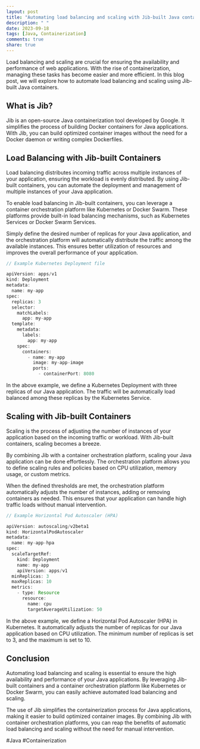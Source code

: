 ```yaml
---
layout: post
title: "Automating load balancing and scaling with Jib-built Java containers"
description: " "
date: 2023-09-18
tags: [Java, Containerization]
comments: true
share: true
---
```


Load balancing and scaling are crucial for ensuring the availability and performance of web applications. With the rise of containerization, managing these tasks has become easier and more efficient. In this blog post, we will explore how to automate load balancing and scaling using Jib-built Java containers.

## What is Jib?

Jib is an open-source Java containerization tool developed by Google. It simplifies the process of building Docker containers for Java applications. With Jib, you can build optimized container images without the need for a Docker daemon or writing complex Dockerfiles.

## Load Balancing with Jib-built Containers

Load balancing distributes incoming traffic across multiple instances of your application, ensuring the workload is evenly distributed. By using Jib-built containers, you can automate the deployment and management of multiple instances of your Java application.

To enable load balancing in Jib-built containers, you can leverage a container orchestration platform like Kubernetes or Docker Swarm. These platforms provide built-in load balancing mechanisms, such as Kubernetes Services or Docker Swarm Services.

Simply define the desired number of replicas for your Java application, and the orchestration platform will automatically distribute the traffic among the available instances. This ensures better utilization of resources and improves the overall performance of your application.

```java
// Example Kubernetes Deployment file

apiVersion: apps/v1
kind: Deployment
metadata:
  name: my-app
spec:
  replicas: 3
  selector:
    matchLabels:
      app: my-app
  template:
    metadata:
      labels:
        app: my-app
    spec:
      containers:
        - name: my-app
          image: my-app-image
          ports:
            - containerPort: 8080
```

In the above example, we define a Kubernetes Deployment with three replicas of our Java application. The traffic will be automatically load balanced among these replicas by the Kubernetes Service.

## Scaling with Jib-built Containers

Scaling is the process of adjusting the number of instances of your application based on the incoming traffic or workload. With Jib-built containers, scaling becomes a breeze.

By combining Jib with a container orchestration platform, scaling your Java application can be done effortlessly. The orchestration platform allows you to define scaling rules and policies based on CPU utilization, memory usage, or custom metrics.

When the defined thresholds are met, the orchestration platform automatically adjusts the number of instances, adding or removing containers as needed. This ensures that your application can handle high traffic loads without manual intervention.

```java
// Example Horizontal Pod Autoscaler (HPA)

apiVersion: autoscaling/v2beta1
kind: HorizontalPodAutoscaler
metadata:
  name: my-app-hpa
spec:
  scaleTargetRef:
    kind: Deployment
    name: my-app
    apiVersion: apps/v1
  minReplicas: 3
  maxReplicas: 10
  metrics:
    - type: Resource
      resource:
        name: cpu
        targetAverageUtilization: 50
```

In the above example, we define a Horizontal Pod Autoscaler (HPA) in Kubernetes. It automatically adjusts the number of replicas for our Java application based on CPU utilization. The minimum number of replicas is set to 3, and the maximum is set to 10.

## Conclusion

Automating load balancing and scaling is essential to ensure the high availability and performance of your Java applications. By leveraging Jib-built containers and a container orchestration platform like Kubernetes or Docker Swarm, you can easily achieve automated load balancing and scaling.

The use of Jib simplifies the containerization process for Java applications, making it easier to build optimized container images. By combining Jib with container orchestration platforms, you can reap the benefits of automatic load balancing and scaling without the need for manual intervention.

#Java #Containerization
